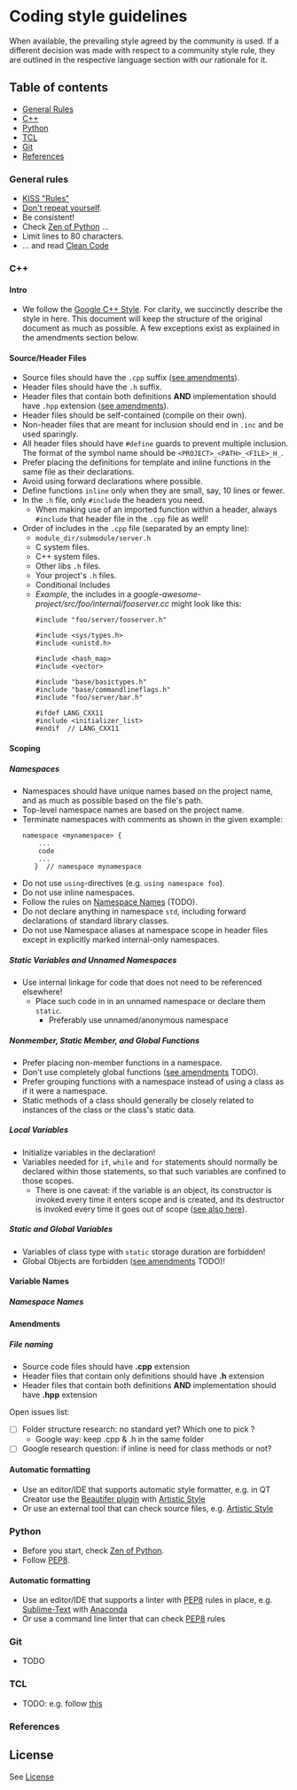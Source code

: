 # Coding style guidelines

When available, the prevailing style agreed by the community is used. If a different decision was made with respect to a community style rule, they are outlined in the respective language section with _our_ rationale for it. 

## Table of contents

* [General Rules](#general-rules)
* [C++](#cpp)
* [Python](#python)
* [TCL](#tcl)
* [Git](#git)
* [References](#references)

### General rules
* [KISS "Rules"](https://en.wikipedia.org/wiki/KISS_principle)
* [Don't repeat yourself](http://en.wikipedia.org/wiki/Don't_repeat_yourself).
* Be consistent!
* Check [Zen of Python](https://www.python.org/dev/peps/pep-0020/) ...
* Limit lines to 80 characters.
* ... and read [Clean Code](https://www.amazon.com/Clean-Code-Handbook-Software-Craftsmanship/dp/0132350882)

### C++
#### Intro
* We follow the [Google C++ Style](https://google.github.io/styleguide/cppguide.html). For clarity, we succinctly describe the style in here. This document will keep the structure of the original document as much as possible. A few exceptions exist as explained in the amendments section below. 

#### Source/Header Files

* Source files should have the `.cpp` suffix ([see amendments](#amendments)).
* Header files should have the `.h` suffix.
* Header files that contain both definitions **AND** implementation should have `.hpp` extension ([see amendments](#amendments)).
* Header files should be self-contained (compile on their own).
* Non-header files that are meant for inclusion should end in `.inc` and be used sparingly.
* All header files should have `#define` guards to prevent multiple inclusion. The format of the symbol name should be `<PROJECT>_<PATH>_<FILE>_H_`.
* Prefer placing the definitions for template and inline functions in the same file as their declarations.
* Avoid using forward declarations where possible.
* Define functions `inline` only when they are small, say, 10 lines or fewer. 
* In the `.h` file, only `#include` the headers you need.
    * When making use of an imported function within a header, always `#include` that header file in the `.cpp` file as well! 
* Order of includes in the `.cpp` file (separated by an empty line):
    * `module_dir/submodule/server.h`
    * C system files.
    * C++ system files.
    * Other libs `.h` files.
    * Your project's `.h` files.
    * Conditional Includes
    * _Example_, the includes in a _google-awesome-project/src/foo/internal/fooserver.cc_ might look like this:
        ```
        #include "foo/server/fooserver.h"
        
        #include <sys/types.h>
        #include <unistd.h>
        
        #include <hash_map>
        #include <vector>
        
        #include "base/basictypes.h"
        #include "base/commandlineflags.h"
        #include "foo/server/bar.h"
	
        #ifdef LANG_CXX11
        #include <initializer_list>
        #endif  // LANG_CXX11
        ```

#### Scoping
##### Namespaces

* Namespaces should have unique names based on the project name, and as much as possible based on the file's path.
* Top-level namespace names are based on the project name.
* Terminate namespaces with comments as shown in the given example: 
    ```
    namespace <mynamespace> {
        ...
        code
        ...
       }  // namespace mynamespace
    ```
* Do not use `using`-directives (e.g. `using namespace foo`).
* Do not use inline namespaces.
* Follow the rules on [Namespace Names](#namespace-names) (TODO).
* Do not declare anything in namespace `std`, including forward declarations of standard library classes.
* Do not use Namespace aliases at namespace scope in header files except in explicitly marked internal-only namespaces.

##### Static Variables and Unnamed Namespaces

* Use internal linkage for code that does not need to be referenced elsewhere!
  * Place such code in in an unnamed namespace or declare them `static`.
    *   Preferably use unnamed/anonymous namespace

##### Nonmember, Static Member, and Global Functions

* Prefer placing non-member functions in a namespace.
* Don't use completely global functions ([see amendments](#amendments) TODO).
* Prefer grouping functions with a namespace instead of using a class as if it were a namespace.
* Static methods of a class should generally be closely related to instances of the class or the class's static data.

##### Local Variables

* Initialize variables in the declaration!
* Variables needed for `if`, `while` and `for` statements should normally be declared within those statements, so that such variables are confined to those scopes.
    * There is one caveat: if the variable is an object, its constructor is invoked every time it enters scope and is created, and its destructor is invoked every time it goes out of scope ([see also here](https://google.github.io/styleguide/cppguide.html#Local_Variables)).

##### Static and Global Variables

* Variables of class type with `static` storage duration are forbidden!
* Global Objects are forbidden ([see amendments](#amendments) TODO)!

#### Variable Names
##### Namespace Names

#### Amendments
##### File naming
* Source code files should have **.cpp** extension
* Header files that contain only definitions should have **.h** extension
* Header files that contain both definitions **AND** implementation should have **.hpp** extension

Open issues list:

- [ ] Folder structure research: no standard yet? Which one to pick ?
	+ Google way: keep .cpp & .h in the same folder
- [ ] Google research question: if inline is need for class methods or not?

#### Automatic formatting
* Use an editor/IDE that supports automatic style formatter, e.g. in QT Creator use the [Beautifer plugin](http://doc.qt.io/qtcreator/creator-beautifier.html) with [Artistic Style](http://astyle.sourceforge.net/astyle.html)
* Or use an external tool that can check source files, e.g. [Artistic Style](http://astyle.sourceforge.net/astyle.html)



### Python
* Before you start, check [Zen of Python](https://www.python.org/dev/peps/pep-0020/).
* Follow [PEP8](http://www.python.org/dev/peps/pep-0008/).

#### Automatic formatting
* Use an editor/IDE that supports a linter with [PEP8](http://www.python.org/dev/peps/pep-0008/) rules in place, e.g. [Sublime-Text](https://www.sublimetext.com/) with [Anaconda](http://damnwidget.github.io/anaconda/)
* Or use a command line linter that can check [PEP8](http://www.python.org/dev/peps/pep-0008/) rules

### Git
* TODO

### TCL
* TODO: e.g. follow [this](http://www.cs.columbia.edu/~hgs/etc/tcl-style.txt)

### References

## License
See [License](LICENSE)
